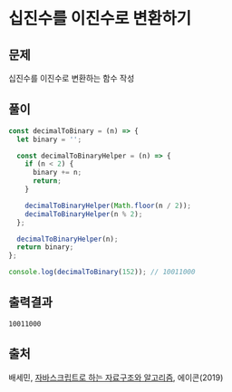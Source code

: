 # 십진수를 이진수로 변환하기

## 문제

십진수를 이진수로 변환하는 함수 작성

## 풀이

```javascript
const decimalToBinary = (n) => {
  let binary = '';

  const decimalToBinaryHelper = (n) => {
    if (n < 2) {
      binary += n;
      return;
    }

    decimalToBinaryHelper(Math.floor(n / 2));
    decimalToBinaryHelper(n % 2);
  };

  decimalToBinaryHelper(n);
  return binary;
};

console.log(decimalToBinary(152)); // 10011000
```

## 출력결과

```text
10011000

```

## 출처

배세민, [자바스크립트로 하는 자료구조와 알고리즘](http://seoji.nl.go.kr/landingPage?isbn=9791161753447), 에이콘(2019)
